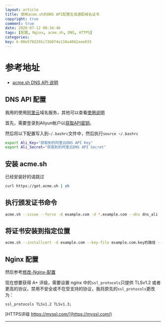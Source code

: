 ```yaml
---
layout: article
title: 使用acme.sh的DNS API配置生成通配域名证书
copyright: true
comment: true
date: 2020-07-12 00:34:46
tags: [配置, Nginx, acme.sh, DNS, HTTPS]
categories:
key: k-00e5702291c73b074e110a4862aee033
---
```


参考地址
======

- [acme.sh DNS API 说明](https://github.com/acmesh-official/acme.sh/wiki/dnsapi)


## DNS API 配置

我用的使用[阿里云](https://www.aliyun.com/minisite/goods?userCode=cma2zz5m)域名服务，其他可以查看[使用说明](https://github.com/acmesh-official/acme.sh/wiki/dnsapi)

首先，需要登录到Aliyun帐户以[获取API密钥](https://ak-console.aliyun.com/#/accesskey)。

<!-- more -->

然后将以下配置写入到`~/.bashrc`文件中，然后执行`source ~/.bashrc`

``` bash
export Ali_Key="获取到的阿里云DNS API Key"
export Ali_Secret="获取到的阿里云DNS API Secret"
```

## 安装 acme.sh

已经安装好的请跳过

``` bash
curl https://get.acme.sh | sh
```

## 执行颁发证书命令

``` bash
acme.sh --issue --force -d example.com -d *.example.com --dns dns_ali
```

## 将证书安装到指定位置

``` bash
acme.sh --installcert -d example.com --key-file example.com.key的路径 --fullchain-file fullchain.cer的路径 --reloadcmd "systemctl force-reload nginx"
```

## Nginx 配置

然后参考[修改-Nginx-配置](/2018/10/06/%E5%85%8D%E8%B4%B9%E7%BB%99%E8%87%AA%E5%B7%B1%E7%9A%84%E7%BD%91%E7%AB%99%E6%B7%BB%E5%8A%A0HTTPS%E5%AE%89%E5%85%A8%E5%8A%A0%E5%AF%86/#%E4%BF%AE%E6%94%B9-Nginx-%E9%85%8D%E7%BD%AE)

现在想要获得 A+ 评级，需要设置 nginx 中的`ssl_protocols`只提供 TLSv1.2 或者更高的协议，禁用不安全或不在受支持的协议，我将原先的`ssl_protocols`更改为：

``` nginx
ssl_protocols TLSv1.2 TLSv1.3;
```

[HTTPS评级 https://myssl.com/](https://myssl.com/)

---